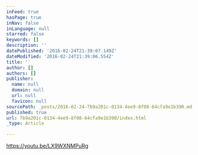 ```yaml
---
inFeed: true
hasPage: true
inNav: false
inLanguage: null
starred: false
keywords: []
description: ''
datePublished: '2016-02-24T21:39:07.149Z'
dateModified: '2016-02-24T21:39:06.554Z'
title: ''
author: []
authors: []
publisher:
  name: null
  domain: null
  url: null
  favicon: null
sourcePath: _posts/2016-02-24-7b9a201c-0134-4ee9-8f08-64cfa9e1b390.md
published: true
url: 7b9a201c-0134-4ee9-8f08-64cfa9e1b390/index.html
_type: Article

---
```

https://youtu.be/LX9WXNMPuRg